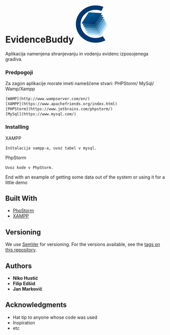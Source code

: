 # EvidenceBuddy  ![alt text](Evidence_Izposojenega_Gradiva/img/carta_logo_v2.png)

Aplikacija namenjena shranjevanju in vodenju evidenc izposojenega gradiva.


### Predpogoji

Za zagon aplikacije morate imeti nameščene stvari:
PHPStorm/
MySql/
Wamp/Xampp

```
[WAMP](http://www.wampserver.com/en/)
[XAMPP](https://www.apachefriends.org/index.html)
[PHPStorm](https://www.jetbrains.com/phpstorm/)
[MySql](https://www.mysql.com/)
```

### Installing

XAMPP

```
Inštalacija xampp-a, uvoz tabel v mysql.
```

PhpStorm

```
Uvoz kode v PhpStorm.
```

End with an example of getting some data out of the system or using it for a little demo



## Built With

* [PhpStorm](https://www.jetbrains.com/phpstorm/)
* [XAMPP](https://www.apachefriends.org/index.html)


## Versioning

We use [SemVer](http://semver.org/) for versioning. For the versions available, see the [tags on this repository](https://github.com/your/project/tags). 

## Authors

* **Niko Hustić**
* **Filip Edšid**
* **Jan Markovič**





## Acknowledgments

* Hat tip to anyone whose code was used
* Inspiration
* etc

